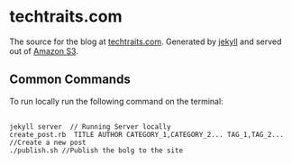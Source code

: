# techtraits.com

The source for the blog at [techtraits.com](http://techtraits.com). Generated by [jekyll](http://jekyllrb.com/) and served out of [Amazon S3](http://aws.amazon.com/s3/).

## Common Commands

To run locally run the following command on the terminal:
<pre>
	<code>
jekyll server  // Running Server locally 
create_post.rb  TITLE AUTHOR CATEGORY_1,CATEGORY_2... TAG_1,TAG_2... //Create a new post
./publish.sh //Publish the bolg to the site
	</code>
</pre>
